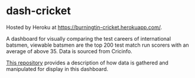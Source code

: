 # dash-cricket

Hosted by Heroku at https://burningtin-cricket.herokuapp.com/.

A dashboard for visually comparing the test careers of international batsmen, viewable batsmen are the top 200 test match run scorers with an average of above 35. Data is sourced from Cricinfo. 
 
[This repository](https://github.com/burningtin/dash-cricket-data-construction) provides a description of how data is gathered and manipulated for display in this dashboard.
